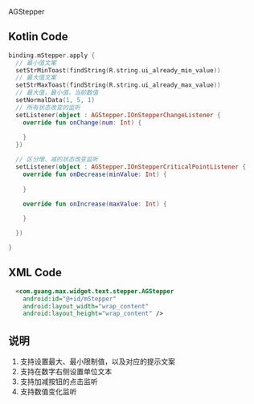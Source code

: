 AGStepper

## Kotlin Code

```kotlin
binding.mStepper.apply {
  // 最小值文案
  setStrMinToast(findString(R.string.ui_already_min_value))
  // 最大值文案
  setStrMaxToast(findString(R.string.ui_already_max_value))
  // 最大值，最小值，当前数值
  setNormalData(1, 5, 1)
  // 所有状态改变的监听
  setListener(object : AGStepper.IOnStepperChangeListener {
    override fun onChange(num: Int) {
      
    }
  })

  // 区分增、减的状态改变监听
  setListener(object : AGStepper.IOnStepperCriticalPointListener {
    override fun onDecrease(minValue: Int) {
      
    }

    override fun onIncrease(maxValue: Int) {
      
    }

  })

}
```

## XML Code

```xml
  <com.guang.max.widget.text.stepper.AGStepper
    android:id="@+id/mStepper"
    android:layout_width="wrap_content"
    android:layout_height="wrap_content" />
```

## 说明

1. 支持设置最大、最小限制值，以及对应的提示文案
2. 支持在数字右侧设置单位文本
3. 支持加减按钮的点击监听
4. 支持数值变化监听



